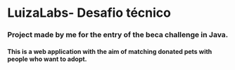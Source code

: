 <h1> LuizaLabs- Desafio técnico</h1>

### Project made by me for the entry of the beca challenge in Java.

#### This is a web application with the aim of matching donated pets with people who want to adopt.
